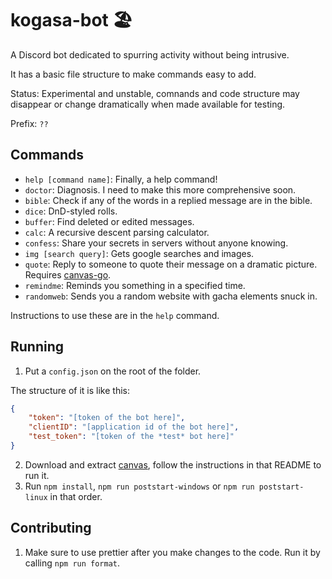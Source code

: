 # kogasa-bot 🏖️

A Discord bot dedicated to spurring activity without being intrusive.

It has a basic file structure to make commands easy to add.

Status: Experimental and unstable, comnands and code structure may disappear or change dramatically when made available for testing.

Prefix: `??`

## Commands
- `help [command name]`: Finally, a help command!
- `doctor`: Diagnosis. I need to make this more comprehensive soon.
- `bible`: Check if any of the words in a replied message are in the bible.
- `dice`: DnD-styled rolls.
- `buffer`: Find deleted or edited messages.
- `calc`: A recursive descent parsing calculator.
- `confess`: Share your secrets in servers without anyone knowing.
- `img [search query]`: Gets google searches and images.
- `quote`: Reply to someone to quote their message on a dramatic picture. Requires [canvas-go](https://github.com/kogasacord/canvas-go).
- `remindme`: Reminds you something in a specified time.
- `randomweb`: Sends you a random website with gacha elements snuck in.

Instructions to use these are in the `help` command.

## Running
1. Put a `config.json` on the root of the folder.

The structure of it is like this:

```json
{
	"token": "[token of the bot here]",
	"clientID": "[application id of the bot here]",
	"test_token": "[token of the *test* bot here]"
}
```

2. Download and extract [canvas](https://github.com/kogasacord/canvas-http-api), follow the instructions in that README to run it.
3. Run `npm install`, `npm run poststart-windows` or `npm run poststart-linux` in that order.

## Contributing

1. Make sure to use prettier after you make changes to the code. Run it by calling `npm run format`.